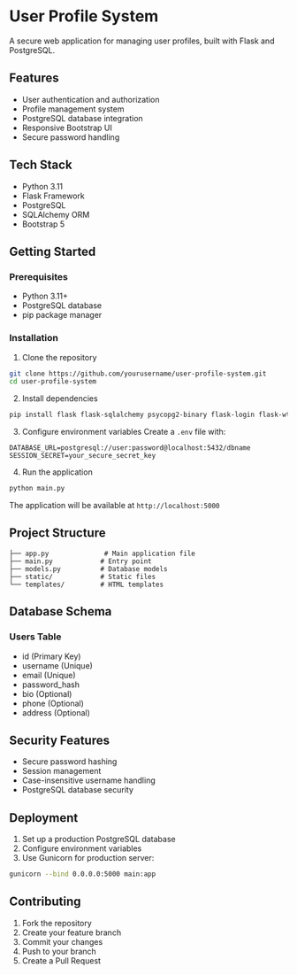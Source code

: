 # User Profile System

A secure web application for managing user profiles, built with Flask and PostgreSQL.

## Features

- User authentication and authorization
- Profile management system
- PostgreSQL database integration
- Responsive Bootstrap UI
- Secure password handling

## Tech Stack

- Python 3.11
- Flask Framework
- PostgreSQL
- SQLAlchemy ORM
- Bootstrap 5

## Getting Started

### Prerequisites

- Python 3.11+
- PostgreSQL database
- pip package manager

### Installation

1. Clone the repository
```bash
git clone https://github.com/yourusername/user-profile-system.git
cd user-profile-system
```

2. Install dependencies
```bash
pip install flask flask-sqlalchemy psycopg2-binary flask-login flask-wtf email-validator gunicorn
```

3. Configure environment variables
Create a `.env` file with:
```
DATABASE_URL=postgresql://user:password@localhost:5432/dbname
SESSION_SECRET=your_secure_secret_key
```

4. Run the application
```bash
python main.py
```

The application will be available at `http://localhost:5000`

## Project Structure

```
├── app.py              # Main application file
├── main.py            # Entry point
├── models.py          # Database models
├── static/            # Static files
└── templates/         # HTML templates
```

## Database Schema

### Users Table
- id (Primary Key)
- username (Unique)
- email (Unique)
- password_hash
- bio (Optional)
- phone (Optional)
- address (Optional)

## Security Features

- Secure password hashing
- Session management
- Case-insensitive username handling
- PostgreSQL database security

## Deployment

1. Set up a production PostgreSQL database
2. Configure environment variables
3. Use Gunicorn for production server:
```bash
gunicorn --bind 0.0.0.0:5000 main:app
```

## Contributing

1. Fork the repository
2. Create your feature branch
3. Commit your changes
4. Push to your branch
5. Create a Pull Request
